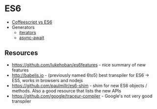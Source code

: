 # ES6

* [Coffeescript vs ES6](https://github.com/fengb/generators/commit/7bcd526c4880e07e79db9a535e96240b04ca57b1)
* Generators
  * [iterators](https://github.com/fengb/generators/blob/master/iterator.js)
  * [async-await](https://github.com/fengb/generators/blob/master/async-await.js)

## Resources

* https://github.com/lukehoban/es6features - nice summary of new features
* http://babeljs.io - (previously named 6to5) best transpiler for ES6 → ES5, works in browsers and nodejs
* https://github.com/paulmillr/es6-shim - shim for new ES6 objects / methods. Also a good resource that lists the new APIs
* https://github.com/google/traceur-compiler - Google's not very good transpiler
